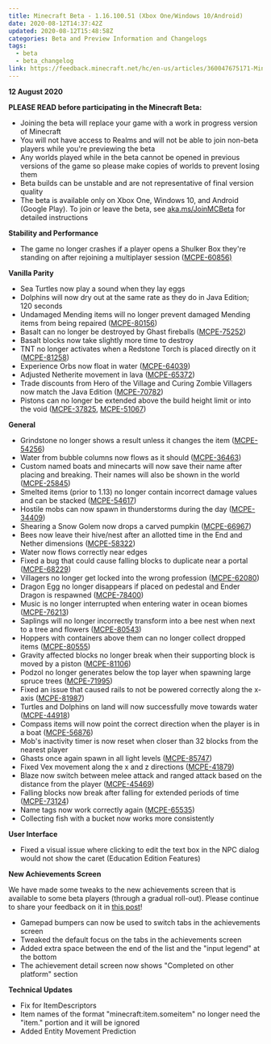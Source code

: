 ```yaml
---
title: Minecraft Beta - 1.16.100.51 (Xbox One/Windows 10/Android)
date: 2020-08-12T14:37:42Z
updated: 2020-08-12T15:48:58Z
categories: Beta and Preview Information and Changelogs
tags:
  - beta
  - beta_changelog
link: https://feedback.minecraft.net/hc/en-us/articles/360047675171-Minecraft-Beta-1-16-100-51-Xbox-One-Windows-10-Android
---
```


**12 August 2020**

**PLEASE READ before participating in the Minecraft Beta:**

- Joining the beta will replace your game with a work in progress version of Minecraft
- You will not have access to Realms and will not be able to join non-beta players while you're previewing the beta
- Any worlds played while in the beta cannot be opened in previous versions of the game so please make copies of worlds to prevent losing them
- Beta builds can be unstable and are not representative of final version quality
- The beta is available only on Xbox One, Windows 10, and Android (Google Play). To join or leave the beta, see [aka.ms/JoinMCBeta](https://aka.ms/JoinMCBeta) for detailed instructions

**Stability and Performance**

- The game no longer crashes if a player opens a Shulker Box they're standing on after rejoining a multiplayer session ([MCPE-60856)](https://bugs.mojang.com/browse/MCPE-60856)

**Vanilla Parity**

- Sea Turtles now play a sound when they lay eggs
- Dolphins will now dry out at the same rate as they do in Java Edition; 120 seconds
- Undamaged Mending items will no longer prevent damaged Mending items from being repaired ([MCPE-80156](https://bugs.mojang.com/browse/MCPE-80156))
- Basalt can no longer be destroyed by Ghast fireballs ([MCPE-75252](https://bugs.mojang.com/browse/MCPE-75252)) 
- Basalt blocks now take slightly more time to destroy
- TNT no longer activates when a Redstone Torch is placed directly on it ([MCPE-81258](https://bugs.mojang.com/browse/MCPE-81258)) 
- Experience Orbs now float in water ([MCPE-64039](https://bugs.mojang.com/browse/MCPE-64039)) 
- Adjusted Netherite movement in lava ([MCPE-65372](https://bugs.mojang.com/browse/MCPE-65372)) 
- Trade discounts from Hero of the Village and Curing Zombie Villagers now match the Java Edition ([MCPE-70782](https://bugs.mojang.com/browse/MCPE-70782)) 
- Pistons can no longer be extended above the build height limit or into the void ([MCPE-37825](https://bugs.mojang.com/browse/MCPE-37825), [MCPE-51067](https://bugs.mojang.com/browse/MCPE-51067))

**General**

- Grindstone no longer shows a result unless it changes the item ([MCPE-54256](https://bugs.mojang.com/browse/MCPE-54256)) 
- Water from bubble columns now flows as it should ([MCPE-36463](https://bugs.mojang.com/browse/MCPE-36463)) 
- Custom named boats and minecarts will now save their name after placing and breaking. Their names will also be shown in the world ([MCPE-25845](https://bugs.mojang.com/browse/MCPE-25845)) 
- Smelted items (prior to 1.13) no longer contain incorrect damage values and can be stacked ([MCPE-54617](https://bugs.mojang.com/browse/MCPE-54617)) 
- Hostile mobs can now spawn in thunderstorms during the day ([MCPE-34409](https://bugs.mojang.com/browse/MCPE-34409)) 
- Shearing a Snow Golem now drops a carved pumpkin ([MCPE-66967](https://bugs.mojang.com/browse/MCPE-66967)) 
- Bees now leave their hive/nest after an allotted time in the End and Nether dimensions ([MCPE-58322](https://bugs.mojang.com/browse/MCPE-58322)) 
- Water now flows correctly near edges 
- Fixed a bug that could cause falling blocks to duplicate near a portal ([MCPE-68229](https://bugs.mojang.com/browse/MCPE-68229)) 
- Villagers no longer get locked into the wrong profession ([MCPE-62080](https://bugs.mojang.com/browse/MCPE-62080)) 
- Dragon Egg no longer disappears if placed on pedestal and Ender Dragon is respawned ([MCPE-78400](https://bugs.mojang.com/browse/MCPE-78400)) 
- Music is no longer interrupted when entering water in ocean biomes ([MCPE-76213](https://bugs.mojang.com/browse/MCPE-76213))
- Saplings will no longer incorrectly transform into a bee nest when next to a tree and flowers ([MCPE-80543](https://bugs.mojang.com/browse/MCPE-80543)) 
- Hoppers with containers above them can no longer collect dropped items ([MCPE-80555](https://bugs.mojang.com/browse/MCPE-80555)) 
- Gravity affected blocks no longer break when their supporting block is moved by a piston ([MCPE-81106](https://bugs.mojang.com/browse/MCPE-81106)) 
- Podzol no longer generates below the top layer when spawning large spruce trees ([MCPE-71995](https://bugs.mojang.com/browse/MCPE-71995)) 
- Fixed an issue that caused rails to not be powered correctly along the x-axis ([MCPE-81987](https://bugs.mojang.com/browse/MCPE-81987)) 
- Turtles and Dolphins on land will now successfully move towards water ([MCPE-44918](https://bugs.mojang.com/browse/MCPE-44918)) 
- Compass items will now point the correct direction when the player is in a boat ([MCPE-56876](https://bugs.mojang.com/browse/MCPE-56876)) 
- Mob's inactivity timer is now reset when closer than 32 blocks from the nearest player 
- Ghasts once again spawn in all light levels ([MCPE-85747](https://bugs.mojang.com/browse/MCPE-85747)) 
- Fixed Vex movement along the x and z directions ([MCPE-41879](https://bugs.mojang.com/browse/MCPE-41879)) 
- Blaze now switch between melee attack and ranged attack based on the distance from the player ([MCPE-45469](https://bugs.mojang.com/browse/MCPE-45469)) 
- Falling blocks now break after falling for extended periods of time ([MCPE-73124](https://bugs.mojang.com/browse/MCPE-73124)) 
- Name tags now work correctly again ([MCPE-65535](https://bugs.mojang.com/browse/MCPE-65535))
- Collecting fish with a bucket now works more consistently  

**User Interface**

- Fixed a visual issue where clicking to edit the text box in the NPC dialog would not show the caret (Education Edition Features)

**New Achievements Screen**

We have made some tweaks to the new achievements screen that is available to some beta players (through a gradual roll-out). Please continue to share your feedback on it in [this post](https://aka.ms/mcAchievementBeta)!

- Gamepad bumpers can now be used to switch tabs in the achievements screen 
- Tweaked the default focus on the tabs in the achievements screen 
- Added extra space between the end of the list and the "input legend" at the bottom
- The achievement detail screen now shows "Completed on other platform" section 

**Technical Updates**

- Fix for ItemDescriptors
- Item names of the format "minecraft:item.someitem" no longer need the "item." portion and it will be ignored
- Added Entity Movement Prediction
